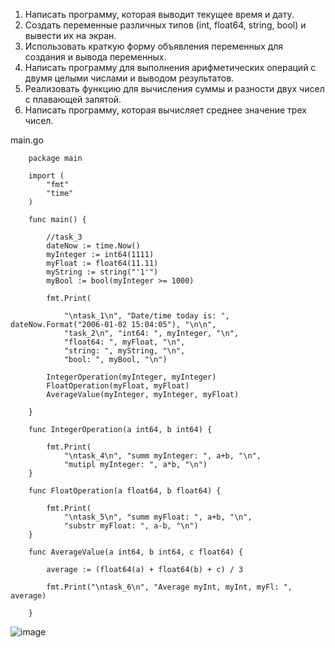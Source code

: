 1) Написать программу, которая выводит текущее время и дату.
2) Создать переменные различных типов (int, float64, string, bool) и вывести их на экран.
3) Использовать краткую форму объявления переменных для создания и вывода переменных.
4) Написать программу для выполнения арифметических операций с двумя целыми числами и выводом результатов.
5) Реализовать функцию для вычисления суммы и разности двух чисел с плавающей запятой.
6) Написать программу, которая вычисляет среднее значение трех чисел.

main.go
```
	package main

	import (
		"fmt"
		"time"
	)

	func main() {

		//task_3
		dateNow := time.Now()
		myInteger := int64(1111)
		myFloat := float64(11.11)
		myString := string("'1'")
		myBool := bool(myInteger >= 1000)

		fmt.Print(

			"\ntask_1\n", "Date/time today is: ", dateNow.Format("2006-01-02 15:04:05"), "\n\n",
			"task_2\n", "int64: ", myInteger, "\n",
			"float64: ", myFloat, "\n",
			"string: ", myString, "\n",
			"bool: ", myBool, "\n")

		IntegerOperation(myInteger, myInteger)
		FloatOperation(myFloat, myFloat)
		AverageValue(myInteger, myInteger, myFloat)

	}

	func IntegerOperation(a int64, b int64) {

		fmt.Print(
			"\ntask_4\n", "summ myInteger: ", a+b, "\n",
			"mutipl myInteger: ", a*b, "\n")
	}

	func FloatOperation(a float64, b float64) {

		fmt.Print(
			"\ntask_5\n", "summ myFloat: ", a+b, "\n",
			"substr myFloat: ", a-b, "\n")
	}

	func AverageValue(a int64, b int64, c float64) {

		average := (float64(a) + float64(b) + c) / 3

		fmt.Print("\ntask_6\n", "Average myInt, myInt, myFl: ", average)

	}

```
![image](https://github.com/user-attachments/assets/f210cc59-6e54-495b-b102-04682803466b)
